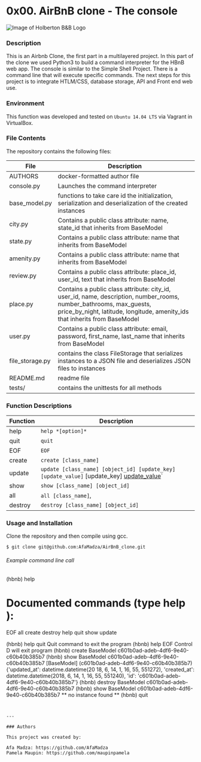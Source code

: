 # 0x00. AirBnB clone - The console
![Image of Holberton B&B Logo](https://s3.amazonaws.com/intranet-projects-files/holbertonschool-higher-level_programming+/263/HBTN-hbnb-Final.png)

### Description
This is an Airbnb Clone, the first part in a multilayered project. In this part of the clone we used Python3 to build a command interpreter for the HBnB web app. The console is similar to the Simple Shell Project. There is a command line that will execute specific commands. The next steps for this project is to integrate HTLM/CSS, database storage, API and Front end web use.

### Environment
This function was developed and tested on `Ubuntu 14.04 LTS` via Vagrant in VirtualBox.

### File Contents
The repository contains the following files:

   **File**   |   **Description**
   -------------- | ---------------------
   AUTHORS | docker-formatted author file
   console.py | Launches the command interpreter
   base_model.py | functions to take care id the initialization, serialization and deserialization of the created instances
   city.py | Contains a public class attribute: name, state_id that inherits from BaseModel
   state.py | Contains a public class attribute: name that inherits from BaseModel
   amenity.py | Contains a public class attribute: name that inherits from BaseModel
   review.py | Contains a public class attribute: place_id, user_id, text that inherits from BaseModel
   place.py | Contains a public class attribute: city_id, user_id, name, description, number_rooms, number_bathrooms, max_guests, price_by_night, latitude, longitude, amenity_ids that inherits from BaseModel
   user.py | Contains a public class attribute: email, password, first_name, last_name that inherits from BaseModel
   file_storage.py | contains the class FileStorage that serializes instances to a JSON file and deserializes JSON files to instances
   README.md | readme file
   tests/ | contains the unittests for all methods

### Function Descriptions

 **Function** | **Description**
 -------------- | -----------------
 help | `help *[option]*` | Lists all available commands, or displays what option does
 quit | `quit` | Exit command interpreter
 EOF | `EOF` | Exit command interpreter
 create | `create [class_name]`| Creates an instance of class_name
 update | `update [class_name] [object_id] [update_key] [update_value]` [update_key] [update_value]()`| Updates the key:value of class_name.object_id instance
 show | `show [class_name] [object_id]` | Displays all attributes of class_name.object_id
 all | `all [class_name]`, | Displays every instance of class_name, if used without option displays every instance saved to the file
 destroy | `destroy [class_name] [object_id]` | Deletes all attributes of class_name.object_id

### Usage and Installation
Clone the repository and then compile using gcc.
```
$ git clone git@github.com:AfaMadza/AirBnB_clone.git
```

###### Example command line call

(hbnb) help

Documented commands (type help <topic>):
========================================
EOF  all  create  destroy  help  quit  show  update

(hbnb) help quit
Quit command to exit the program
(hbnb) help EOF
Control D will exit program
(hbnb) create BaseModel
c601b0ad-adeb-4df6-9e40-c60b40b385b7
(hbnb) show BaseModel c601b0ad-adeb-4df6-9e40-c60b40b385b7
[BaseModel] (c601b0ad-adeb-4df6-9e40-c60b40b385b7) {'updated_at': datetime.datetime(20
18, 6, 14, 1, 16, 55, 551272), 'created_at': datetime.datetime(2018, 6, 14, 1, 16, 55,
 551240), 'id': 'c601b0ad-adeb-4df6-9e40-c60b40b385b7'}
(hbnb) destroy BaseModel c601b0ad-adeb-4df6-9e40-c60b40b385b7
(hbnb) show BaseModel c601b0ad-adeb-4df6-9e40-c60b40b385b7
** no instance found **
(hbnb) quit
```


---

### Authors

This project was created by:

Afa Madza: https://github.com/AfaMadza
Pamela Maupin: https://github.com/maupinpamela
